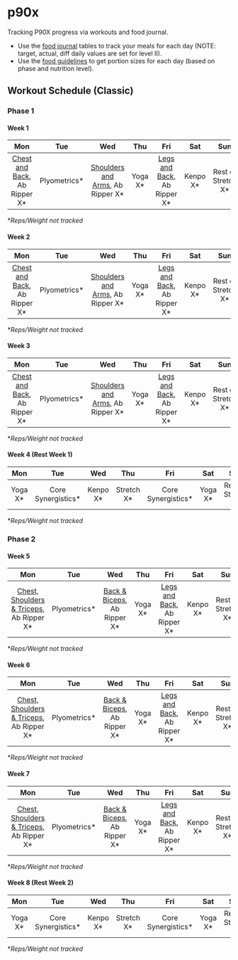 # p90x
Tracking P90X progress via workouts and food journal.

* Use the [food journal](./food-journal.md) tables to track your meals for each day (NOTE: target, actual, diff daily values are set for level II).
* Use the [food guidelines](./food-guidelines.md) to get portion sizes for each day (based on phase and nutrition level).

## Workout Schedule (Classic)

### Phase 1
#### Week 1
|Mon|Tue|Wed|Thu|Fri|Sat|Sun|
|:---:|:---:|:---:|:---:|:---:|:---:|:---:|
|[Chest and Back](./chest-and-back.md), Ab Ripper X\*|Plyometrics\*|[Shoulders and Arms](./shoulders-and-arms.md), Ab Ripper X\*|Yoga X\*|[Legs and Back](./legs-and-back.md), Ab Ripper X\*|Kenpo X\*|Rest or Stretch X\*|

&ast;*Reps/Weight not tracked*

#### Week 2
|Mon|Tue|Wed|Thu|Fri|Sat|Sun|
|:---:|:---:|:---:|:---:|:---:|:---:|:---:|
|[Chest and Back](./chest-and-back.md), Ab Ripper X\*|Plyometrics\*|[Shoulders and Arms](./shoulders-and-arms.md), Ab Ripper X\*|Yoga X\*|[Legs and Back](./legs-and-back.md), Ab Ripper X\*|Kenpo X\*|Rest or Stretch X\*|

&ast;*Reps/Weight not tracked*

#### Week 3
|Mon|Tue|Wed|Thu|Fri|Sat|Sun|
|:---:|:---:|:---:|:---:|:---:|:---:|:---:|
|[Chest and Back](./chest-and-back.md), Ab Ripper X\*|Plyometrics\*|[Shoulders and Arms](./shoulders-and-arms.md), Ab Ripper X\*|Yoga X\*|[Legs and Back](./legs-and-back.md), Ab Ripper X\*|Kenpo X\*|Rest or Stretch X\*|

&ast;*Reps/Weight not tracked*

#### Week 4 (Rest Week 1)
|Mon|Tue|Wed|Thu|Fri|Sat|Sun|
|:---:|:---:|:---:|:---:|:---:|:---:|:---:|
|Yoga X\*|Core Synergistics\*|Kenpo X\*|Stretch X\*|Core Synergistics\*|Yoga X\*|Rest or Stretch X\*|

&ast;*Reps/Weight not tracked*

### Phase 2
#### Week 5
|Mon|Tue|Wed|Thu|Fri|Sat|Sun|
|:---:|:---:|:---:|:---:|:---:|:---:|:---:|
|[Chest, Shoulders & Triceps](./chest-shoulders-and-triceps.md), Ab Ripper X\*|Plyometrics\*|[Back & Biceps](./back-and-biceps.md), Ab Ripper X\*|Yoga X\*|[Legs and Back](./legs-and-back.md), Ab Ripper X\*|Kenpo X\*|Rest or Stretch X\*|

&ast;*Reps/Weight not tracked*

#### Week 6
|Mon|Tue|Wed|Thu|Fri|Sat|Sun|
|:---:|:---:|:---:|:---:|:---:|:---:|:---:|
|[Chest, Shoulders & Triceps](./chest-shoulders-and-triceps.md), Ab Ripper X\*|Plyometrics\*|[Back & Biceps](./back-and-biceps.md), Ab Ripper X\*|Yoga X\*|[Legs and Back](./legs-and-back.md), Ab Ripper X\*|Kenpo X\*|Rest or Stretch X\*|

&ast;*Reps/Weight not tracked*

#### Week 7
|Mon|Tue|Wed|Thu|Fri|Sat|Sun|
|:---:|:---:|:---:|:---:|:---:|:---:|:---:|
|[Chest, Shoulders & Triceps](./chest-shoulders-and-triceps.md), Ab Ripper X\*|Plyometrics\*|[Back & Biceps](./back-and-biceps.md), Ab Ripper X\*|Yoga X\*|[Legs and Back](./legs-and-back.md), Ab Ripper X\*|Kenpo X\*|Rest or Stretch X\*|

&ast;*Reps/Weight not tracked*

#### Week 8 (Rest Week 2)
|Mon|Tue|Wed|Thu|Fri|Sat|Sun|
|:---:|:---:|:---:|:---:|:---:|:---:|:---:|
|Yoga X\*|Core Synergistics\*|Kenpo X\*|Stretch X\*|Core Synergistics\*|Yoga X\*|Rest or Stretch X\*|

&ast;*Reps/Weight not tracked*